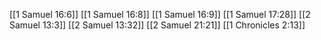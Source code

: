 [[1 Samuel 16:6]]
[[1 Samuel 16:8]]
[[1 Samuel 16:9]]
[[1 Samuel 17:28]]
[[2 Samuel 13:3]]
[[2 Samuel 13:32]]
[[2 Samuel 21:21]]
[[1 Chronicles 2:13]]
